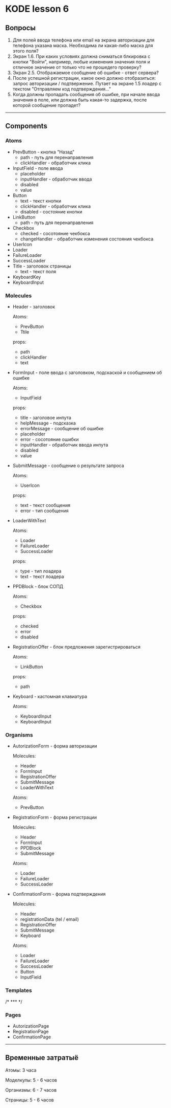 # KODE lesson 6

## Вопросы

1. Для полей ввода телефона или email на экрана авторизации для телефона указана маска. Необходима ли какая-либо маска для этого поля?
2. Экран 1.6. При каких условиях должна сниматься блкировка с кнопки "Войти", например, любые изменения значения поля и отличное значение от
только что не прошедего проверку?
3. Экран 2.5. Отображаемое сообщение об ошибке - ответ сервера?
4. После успешной регистрации, какое окно должно отобразиться: запрос авторизации / подтвержение. Путает на экране 1.5 лоадер с текстом 
"Отправляем код подтверждения..."
5. Когда должны пропадать сообщения об ошибке, при начале ввода значения в поле, или должна быть какая-то задержка, после которой сообщение пропадет?

---

## Components
### Atoms

- PrevButton - кнопка "Назад"
  * path - путь для перенаправления
  * clickHandler - обработчик клика
- InputField - поле ввода
  * placeholder
  * inputHandler - обработчик ввода
  * disabled
  * value
- Button
  * text - текст кнопки
  * clickHandler - обработчик клика
  * disabled - состояние кнопки
- LinkButton
  * path - путь для перенаправления
- Checkbox 
  * checked - сосотояние чекбокса
  * changeHandler - обработчик изменения состояния чекбокса
- UserIcon
- Loader
- FailureLoader
- SuccessLoader
- Title - заголовок страницы
  * text - текст поля
- KeyboardKey 
- KeyboardInput

### Molecules 

- Header - заголовок

  Atoms:
  * PrevButton
  * Ttile

  props: 
  * path
  * clickHandler 
  * text

- FormInput - поле ввода с заголовком, подскаской и сообщением об ошибке

  Atoms:
  * InputField

  props:
  * title - заголовое инпута
  * helpMessage - подсказка
  * errorMessage - сообщение об ошибке
  * placeholder
  * error - сосотояние ошибки
  * inputHandler - обработчик ввода инпута
  * disabled
  * value

- SubmitMessage - сообщение о результате запроса

  Atoms:
  * UserIcon

  props: 
  * text - текст сообщения
  * error - тип сообщения 

- LoaderWithText

  Atoms: 
  * Loader
  * FailureLoader
  * SuccessLoader

  props: 
  * type - тип лоадера
  * text - текст лоадера

- PPDBlock - блок СОПД

  Atoms: 
  * Checkbox

  props: 
  * checked
  * error
  * disabled

- RegistrationOffer - блок предложения зарегистрироваться
  
  Atoms: 
  * LinkButton

  props: 
  * path

- Keyboard - кастомная клавиатура

  Atoms: 
  * KeyboardInput
  * KeyboardInput



### Organisms

- AutorizationForm - форма авторизации

  Molecules:
  * Header
  * FormInput
  * RegistrationOffer
  * SubmitMessage
  * LoaderWithText

  Atoms: 
  * PrevButton

- RegistrationForm - форма регистрации

  Molecules:
  * Header
  * FormInput
  * PPDBlock
  * SubmitMessage


  Atoms:
  * Loader
  * FailureLoader
  * SuccessLoader

- ConfirmationForm - форма подтверждения

  Molecules:
  * Header
  * registrationData (tel / email)
  * RegistrationOffer
  * SubmitMessage
  * Keyboard

  Atoms: 
  * Loader
  * FailureLoader
  * SuccessLoader
  * Button
  * InputField

### Templates

/* *** */

### Pages

- AutorizationPage
- RegistrationPage
- ConfirmationPage

---

## Временные затратыё

Атомы: 3 часа

Моделкулы: 5 - 6 часов

Организмы: 6 - 7 часов 

Страницы: 5 - 6 часов

